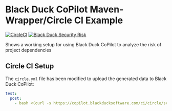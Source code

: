# Black Duck CoPilot Maven-Wrapper/Circle CI Example


[![CircleCI](https://img.shields.io/circleci/project/github/BlackDuckCoPilot/example-mvnw-circle/master.svg)](https://circleci.com/gh/BlackDuckCoPilot/example-mvnw-circle) [![Black Duck Security Risk](https://copilot.blackducksoftware.com/github/repos/BlackDuckCoPilot/example-mvnw-circle/branches/master/badge-risk.svg)](https://copilot.blackducksoftware.com/github/repos/BlackDuckCoPilot/example-mvnw-circle/branches/master)

Shows a working setup for using Black Duck CoPilot to analyze the risk of project dependencies

## Circle CI Setup

The `circle.yml` file has been modified to upload the generated data to Black Duck CoPilot:

```yaml
test:
  post:
    - bash <(curl -s https://copilot.blackducksoftware.com/ci/circle/scripts/upload)
```
